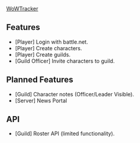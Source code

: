 [WoWTracker](https://wowtracker.xyz)

## Features

 - [Player] Login with battle.net.
 - [Player] Create characters.
 - [Player] Create guilds.
 - [Guild Officer] Invite characters to guild.

## Planned Features

 - [Guild] Character notes (Officer/Leader Visible).
 - [Server] News Portal

## API

 - [Guild] Roster API (limited functionality).
